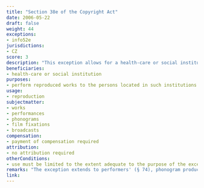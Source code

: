```yaml
---
title: "Section 38e of the Copyright Act"
date: 2006-05-22 
draft: false
weight: 44
exceptions:
- info52e
jurisdictions:
- CZ
score: 3
description: "This exception allows for a health-care or social institution that was founded or established for noncommercial purposes, particularly hospitals and prisons, to make reproductions of broadcasted works and perform such reproduced works to the persons located in such institutions to the extent adequate to the purpose of the exception. Payment of compensation is required as per article 25 of the law." 
beneficiaries:
- health-care or social institution
purposes: 
- perform reproduced works to the persons located in such institutions
usage:
- reproduction
subjectmatter:
- works
- performances
- phonograms
- film fixations
- broadcasts
compensation:
- payment of compensation required
attribution: 
- no attribution required
otherConditions: 
- use must be limited to the extent adequate to the purpose of the exception
remarks: "The exception extends to performers' (§ 74), phonogram producers' (§ 78), film producers' (§ 82) and broadcasters' rights (§ 86)."
link: 
---
```


